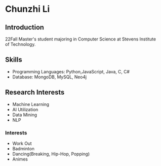 # Chunzhi Li

## Introduction

22Fall Master's student majoring in Computer Science at Stevens Institute of Technology.

## Skills
- Programming Languages: Python,JavaScript, Java,  C, C#
- Database: MongoDB, MySQL, Neo4j


## Research Interests 
- Machine Learning
- AI Utilization
- Data Mining
- NLP

### Interests
- Work Out
- Badminton
- Dancing(Breaking, Hip-Hop, Popping)
- Animes
